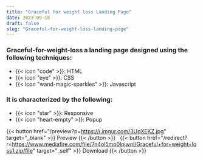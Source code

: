 ```yaml
---
title: "Graceful for weight loss Landing Page"
date: 2023-09-18
draft: false
slug: "Graceful-for-weight-loss-landing-page"
---
```

### __Graceful-for-weight-loss__ a __landing page__ designed using the following techniques:
- {{< icon "code" >}}: HTML
- {{< icon "eye" >}}: CSS
- {{< icon "wand-magic-sparkles" >}}: Javascript  

### It is characterized by the following:
- {{< icon "star" >}}: Responsive
- {{< icon "heart-empty" >}}:  Popup

<!--adsense-->

{{< button href="/preview?p=https://i.imgur.com/3UqXEKZ.jpg" target="_blank" >}}
Preview
{{< /button >}} &nbsp; {{< button href="/redirect?r=https://www.mediafire.com/file/7n4ol5mp0lpjwnl/Graceful+for+weight+loss1.zip/file" target="_self" >}}
Download
{{< /button >}}